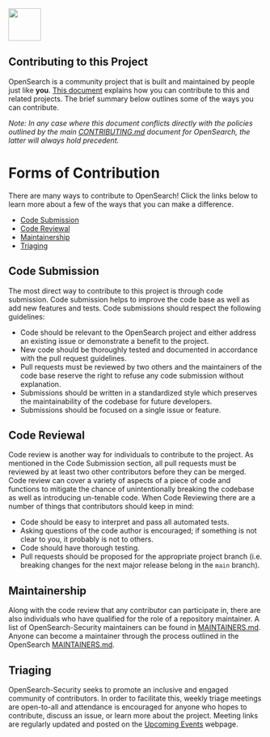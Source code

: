 <img src="https://opensearch.org/assets/img/opensearch-logo-themed.svg" height="64px">

## Contributing to this Project

OpenSearch is a community project that is built and maintained by people just like **you**.
[This document](https://github.com/opensearch-project/.github/blob/main/CONTRIBUTING.md) explains how you can contribute to this and related projects.
The brief summary below outlines some of the ways you can contribute.

_Note: In any case where this document conflicts directly with the policies outlined by the main [CONTRIBUTING.md](https://github.com/opensearch-project/.github/blob/main/CONTRIBUTING.md) document for OpenSearch, the latter will always hold precedent._

# Forms of Contribution

There are many ways to contribute to OpenSearch! Click the links below to learn more about a few of the ways that you can make a difference.

- [Code Submission](#Code-Submission)
- [Code Reviewal](#Code-Reviewal)
- [Maintainership](#Maintainership)
- [Triaging](#Triaging)

## Code Submission

The most direct way to contribute to this project is through code submission. Code submission helps to improve the code base as well as add new features and tests.
Code submissions should respect the following guidelines:

* Code should be relevant to the OpenSearch project and either address an existing issue or demonstrate a benefit to the project.
* New code should be thoroughly tested and documented in accordance with the pull request guidelines.
* Pull requests must be reviewed by two others and the maintainers of the code base reserve the right to refuse any code submission without explanation.
* Submissions should be written in a standardized style which preserves the maintainability of the codebase for future developers.
* Submissions should be focused on a single issue or feature.

## Code Reviewal

Code review is another way for individuals to contribute to the project. As mentioned in the Code Submission section, all pull requests must be reviewed by at least two other contributors before they can be merged.
Code review can cover a variety of aspects of a piece of code and functions to mitigate the chance of unintentionally breaking the codebase as well as introducing un-tenable code.
When Code Reviewing there are a number of things that contributors should keep in mind:

* Code should be easy to interpret and pass all automated tests.
* Asking questions of the code author is encouraged; if something is not clear to you, it probably is not to others.
* Code should have thorough testing.
* Pull requests should be proposed for the appropriate project branch (i.e. breaking changes for the next major release belong in the `main` branch).

## Maintainership

Along with the code review that any contributor can participate in, there are also individuals who have qualified for the role of a repository maintainer. A list of OpenSearch-Security maintainers can be found in [MAINTAINERS.md](./MAINTAINERS.md). Anyone can become a maintainer through the process outlined in the OpenSearch [MAINTAINERS.md](https://github.com/opensearch-project/.github/blob/main/MAINTAINERS.md).

## Triaging

OpenSearch-Security seeks to promote an inclusive and engaged community of contributors. In order to facilitate this, weekly triage meetings are open-to-all and attendance is encouraged for anyone who hopes to contribute, discuss an issue, or learn more about the project.
Meeting links are regularly updated and posted on the [Upcoming Events](https://opensearch.org/events) webpage. 
